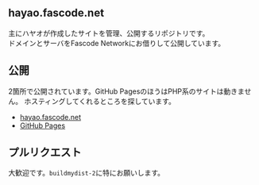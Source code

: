 ## hayao.fascode.net
主にハヤオが作成したサイトを管理、公開するリポジトリです。  
ドメインとサーバをFascode Networkにお借りして公開しています。  

## 公開
2箇所で公開されています。GitHub PagesのほうはPHP系のサイトは動きません。 
ホスティングしてくれるところを探しています。
- [hayao.fascode.net](https://hayao.fascode.net)
- [GitHub Pages](https://hayao0819.github.io/hayao.fascode.net/)


## プルリクエスト
大歓迎です。`buildmydist-2`に特にお願いします。


